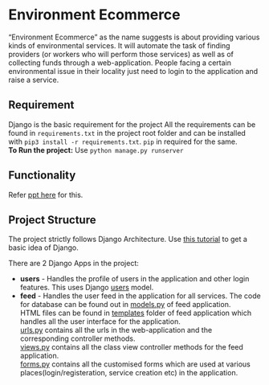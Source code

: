 # Environment Ecommerce
“Environment Ecommerce” as the name suggests is about providing various kinds of environmental services. It will automate the task of finding providers (or workers who will perform those services) as well as of collecting funds through a web-application.
People facing a certain environmental issue in their locality just need to login to the application and raise a service.<br>

## Requirement
Django is the basic requirement for the project
All the requirements can be found in `requirements.txt` in the project root folder and can be installed with `pip3 install -r requirements.txt`. `pip` in required for the same.<br>
**To Run the project:** Use `python manage.py runserver`

## Functionality
Refer [ppt here](https://docs.google.com/presentation/d/1KZTJOCgC-inyOFpb1xzQI-1aHEAy9aiKQjQ78_tvess/edit?usp=sharing) for this.

## Project Structure
The project strictly follows Django Architecture. Use [this tutorial](https://medium.com/@timmykko/a-quick-glance-of-django-for-beginners-688bc6630fab#:~:text=robust%20and%20scalable.-,Django%20Architecture,such%20as%20MySql%2C%20Postgres) to get a basic idea of Django.

There are 2 Django Apps in the project:
  * **users** - Handles the profile of users in the application and other login features. This uses Django [users](https://docs.djangoproject.com/en/3.1/ref/contrib/auth/) model.
  * **feed** - Handles the user feed in the application for all services. The code for database can be found out in [models.py](https://github.com/Mohit17067/environment_ecommerce/blob/master/feed/models.py) of feed application.<br>
    HTML files can be found in [templates](https://github.com/Mohit17067/environment_ecommerce/tree/master/feed/templates/feed) folder of feed application which handles all the user interface for the application.<br>
    [urls.py](https://github.com/Mohit17067/environment_ecommerce/blob/master/feed/urls.py) contains all the urls in the web-application and the corresponding controller methods.<br>
    [views.py](https://github.com/Mohit17067/environment_ecommerce/blob/master/feed/views.py) contains all the class view controller methods for the feed application.<br>
    [forms.py](https://github.com/Mohit17067/environment_ecommerce/blob/master/feed/forms.py) contains all the customised forms which are used at various places(login/registeration, service creation etc) in the application.<br>
    
